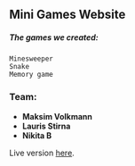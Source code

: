 ## Mini Games Website

##### The games we created:

```
Minesweeper
Snake
Memory game
```

### Team:

- **Maksim Volkmann**
- **Lauris Stirna**
- **Nikita B**

Live version [here](https://riofalk.github.io/Memory_game/).
